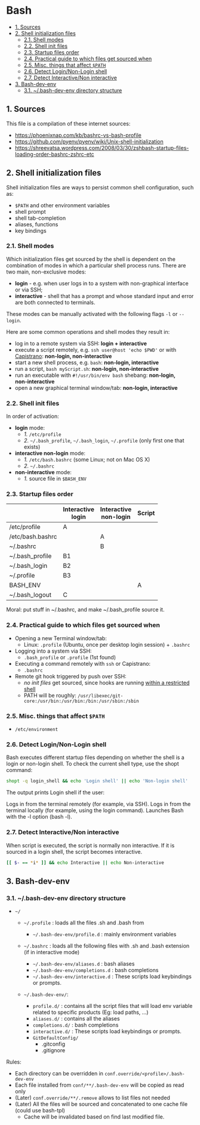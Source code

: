 # Bash

- [1. Sources](#1-sources)
- [2. Shell initialization files](#2-shell-initialization-files)
  - [2.1. Shell modes](#21-shell-modes)
  - [2.2. Shell init files](#22-shell-init-files)
  - [2.3. Startup files order](#23-startup-files-order)
  - [2.4. Practical guide to which files get sourced when](#24-practical-guide-to-which-files-get-sourced-when)
  - [2.5. Misc. things that affect `$PATH`](#25-misc-things-that-affect-path)
  - [2.6. Detect Login/Non-Login shell](#26-detect-loginnon-login-shell)
  - [2.7. Detect Interactive/Non interactive](#27-detect-interactivenon-interactive)
- [3. Bash-dev-env](#3-bash-dev-env)
  - [3.1. ~/.bash-dev-env directory structure](#31-bash-dev-env-directory-structure)

## 1. Sources

This file is a compilation of these internet sources:

- <https://phoenixnap.com/kb/bashrc-vs-bash-profile>
- <https://github.com/pyenv/pyenv/wiki/Unix-shell-initialization>
- <https://shreevatsa.wordpress.com/2008/03/30/zshbash-startup-files-loading-order-bashrc-zshrc-etc>

## 2. Shell initialization files

Shell initialization files are ways to persist common shell configuration, such
as:

- `$PATH` and other environment variables
- shell prompt
- shell tab-completion
- aliases, functions
- key bindings

### 2.1. Shell modes

Which initialization files get sourced by the shell is dependent on the
combination of modes in which a particular shell process runs. There are two
main, non-exclusive modes:

- **login** - e.g. when user logs in to a system with non-graphical interface or
  via SSH;
- **interactive** - shell that has a prompt and whose standard input and error
  are both connected to terminals.

These modes can be manually activated with the following flags `-l` or
`--login`.

Here are some common operations and shell modes they result in:

- log in to a remote system via SSH: **login + interactive**
- execute a script remotely, e.g. `ssh user@host 'echo $PWD'` or with
  <!-- markdownlint-disable-next-line MD052 -->
  [Capistrano](https://capistranorb.com/): **non‑login, non‑interactive**
- start a new shell process, e.g. `bash`: **non‑login, interactive**
- run a script, `bash myScript.sh`: **non‑login, non‑interactive**
- run an executable with `#!/usr/bin/env bash` shebang: **non‑login,
  non‑interactive**
- open a new graphical terminal window/tab: **non‑login, interactive**

### 2.2. Shell init files

In order of activation:

- **login** mode:
  - _1._ `/etc/profile`
  - _2._ `~/.bash_profile`, `~/.bash_login`, `~/.profile` (only first one that
    exists)
- **interactive non-login** mode:
  - _1._ `/etc/bash.bashrc` (some Linux; not on Mac OS X)
  - _2._ `~/.bashrc`
- **non-interactive** mode:
  - _1._ source file in `$BASH_ENV`

### 2.3. Startup files order

|                  | Interactive<br>login | Interactive<br>non-login | Script |
| ---------------- | -------------------- | ------------------------ | ------ |
| /etc/profile     | A                    |                          |        |
| /etc/bash.bashrc |                      | A                        |        |
| ~/.bashrc        |                      | B                        |        |
| ~/.bash_profile  | B1                   |                          |        |
| ~/.bash_login    | B2                   |                          |        |
| ~/.profile       | B3                   |                          |        |
| BASH_ENV         |                      |                          | A      |
| ~/.bash_logout   | C                    |                          |        |

Moral: put stuff in ~/.bashrc, and make ~/.bash_profile source it.

### 2.4. Practical guide to which files get sourced when

- Opening a new Terminal window/tab:
  - Linux: `.profile` (Ubuntu, once per desktop login session) + `.bashrc`
- Logging into a system via SSH:
  - `.bash_profile` or `.profile` (1st found)
- Executing a command remotely with `ssh` or Capistrano:
  - `.bashrc`
- Remote git hook triggered by push over SSH:
  - _no init files_ get sourced, since hooks are running
    [within a restricted shell](http://git-scm.com/docs/git-shell)
  - PATH will be roughly:
    `/usr/libexec/git-core:/usr/bin:/usr/bin:/bin:/usr/sbin:/sbin`

### 2.5. Misc. things that affect `$PATH`

- `/etc/environment`

### 2.6. Detect Login/Non-Login shell

Bash executes different startup files depending on whether the shell is a login
or non-login shell. To check the current shell type, use the shopt command:

```bash
shopt -q login_shell && echo 'Login shell' || echo 'Non-login shell'
```

The output prints Login shell if the user:

Logs in from the terminal remotely (for example, via SSH). Logs in from the
terminal locally (for example, using the login command). Launches Bash with the
-l option (bash -l).

### 2.7. Detect Interactive/Non interactive

When script is executed, the script is normally non interactive. If it is
sourced in a login shell, the script becomes interactive.

```bash
[[ $- == *i* ]] && echo Interactive || echo Non-interactive
```

## 3. Bash-dev-env

### 3.1. ~/.bash-dev-env directory structure

- `~/`

  - `~/.profile` : loads all the files .sh and .bash from

    - `~/.bash-dev-env/profile.d` : mainly environment variables

  - `~/.bashrc` : loads all the following files with .sh and .bash extension (if
    in interactive mode)

    - `~/.bash-dev-env/aliases.d` : bash aliases
    - `~/.bash-dev-env/completions.d` : bash completions
    - `~/.bash-dev-env/interactive.d` : These scripts load keybindings or
      prompts.

  - `~/.bash-dev-env/`:

    - `profile.d/` : contains all the script files that will load env variable
      related to specific products (Eg: load paths, ...)
    - `aliases.d/` : contains all the aliases
    - `completions.d/` : bash completions
    - `interactive.d/` : These scripts load keybindings or prompts.
    - `GitDefaultConfig/`
      - .gitconfig
      - .gitignore

Rules:

- Each directory can be overridden in `conf.override/<profile>/.bash-dev-env`
- Each file installed from `conf/**/.bash-dev-env` will be copied as read only
- (Later) `conf.override/**/.remove` allows to list files not needed
- (Later) All the files will be sourced and concatenated to one cache file
  (could use bash-tpl)
  - Cache will be invalidated based on find last modified file.
